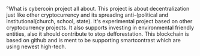 °What is cybercoin project all about.
  This project is about decentralization just like other cryptocurrency and its spreading anti-(political and institutional(church, school, state).
It's experimental project based on other cryptocurrency projects. It also supports investing in environmental friendly entities, also it should contribute to stop defforestation. This blockchain is based on github and is ment to be supporting smartcontrast which are using newest high-tech.
